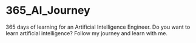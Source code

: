 # 365_AI_Journey
365 days of learning for an Artificial Intelligence Engineer. 
Do you want to learn artificial intelligence? Follow my journey and learn with me.
